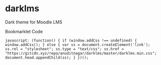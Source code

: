 # darklms
Dark theme for Moodle LMS

Bookmarklet Code

`
javascript: (function() {
    if (window.addCss !== undefined) {
        window.addCss();
    } else {
        var ss = document.createElement('link');
        ss.rel = "stylesheet";
        ss.type = "text/css";
        ss.href = "https://gitcdn.xyz/repo/anuditnagar/darklms/master/darklms.min.css";
        document.head.appendChild(ss);
    }
})();
`
